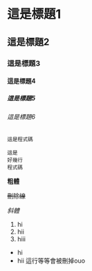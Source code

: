 # 這是標題1
## 這是標題2
### 這是標題3
#### 這是標題4
##### 這是標題5
###### 這是標題6

`這是程式碼`

```
這是
好幾行
程式碼
```

**粗體**

~~刪除線~~

*斜體*

1. hi
2. hii
4. hiii
 
 * hi
 * hii
這行等等會被刪掉ouo
